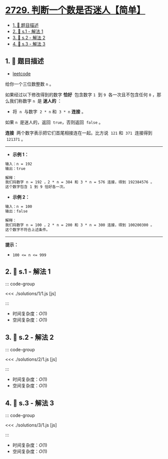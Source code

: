 # [2729. 判断一个数是否迷人【简单】](https://github.com/tnotesjs/TNotes.leetcode/tree/main/notes/2729.%20%E5%88%A4%E6%96%AD%E4%B8%80%E4%B8%AA%E6%95%B0%E6%98%AF%E5%90%A6%E8%BF%B7%E4%BA%BA%E3%80%90%E7%AE%80%E5%8D%95%E3%80%91)

<!-- region:toc -->

- [1. 📝 题目描述](#1--题目描述)
- [2. 🎯 s.1 - 解法 1](#2--s1---解法-1)
- [3. 🎯 s.2 - 解法 2](#3--s2---解法-2)
- [4. 🎯 s.3 - 解法 3](#4--s3---解法-3)

<!-- endregion:toc -->

## 1. 📝 题目描述

- [leetcode](https://leetcode.cn/problems/check-if-the-number-is-fascinating/)

给你一个三位数整数 `n` 。

如果经过以下修改得到的数字 **恰好**  包含数字 `1`  到 `9`  各一次且不包含任何 `0` ，那么我们称数字 `n`  是 **迷人的** ：

- 将  `n`  与数字  `2 * n` 和  `3 * n` **连接** 。

如果 `n`  是迷人的，返回  `true`，否则返回  `false` 。

**连接**  两个数字表示把它们首尾相接连在一起。比方说  `121` 和  `371`  连接得到  `121371` 。

---

- **示例 1：**

```txt
输入：n = 192
输出：true

解释：
我们将数字 n = 192 ，2 * n = 384 和 3 * n = 576 连接，得到 192384576 。
这个数字包含 1 到 9 恰好各一次。
```

- **示例 2：**

```txt
输入：n = 100
输出：false

解释：
我们将数字 n = 100 ，2 * n = 200 和 3 * n = 300 连接，得到 100200300 。
这个数字不符合上述条件。
```

---

**提示：**

- `100 <= n <= 999`

## 2. 🎯 s.1 - 解法 1

::: code-group

<<< ./solutions/1/1.js [js]

:::

- 时间复杂度：$O(1)$
- 空间复杂度：$O(1)$

## 3. 🎯 s.2 - 解法 2

::: code-group

<<< ./solutions/2/1.js [js]

:::

- 时间复杂度：$O(1)$
- 空间复杂度：$O(1)$

## 4. 🎯 s.3 - 解法 3

::: code-group

<<< ./solutions/3/1.js [js]

:::

- 时间复杂度：$O(1)$
- 空间复杂度：$O(1)$
